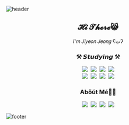 ![header](https://capsule-render.vercel.app/api?type=waving&color=93A9D1&height=300&section=header&text=Jiyeon%20Jeong&fontSize=60)

<h2 align="center"> 𝓗𝓲 𝓣𝓱𝓮𝓻𝓮😸 </h2>

<p align="center">
𝐼'𝑚 𝐽𝑖𝑦𝑒𝑜𝑛 𝐽𝑒𝑜𝑛𝑔 ʕتʔ <br>
</p>

<h3 align="center"> ⚒️ 𝙎𝙩𝙪𝙙𝙮𝙞𝙣𝙜 ⚒️ </h3>
<p align="center">
  <img src="https://img.shields.io/badge/Python-3776AB?style=flat&logo=python&logoColor=white"/>&nbsp
  <img src="https://img.shields.io/badge/SpringBoot-6DB33F?style=flat&logo=springboot&logoColor=white"/>&nbsp
  <img src="https://img.shields.io/badge/Java-007396?style=flat&logo=java&logoColor=white"/>&nbsp
  <img src="https://img.shields.io/badge/Docker-2496ED?style=flat&logo=docker&logoColor=white"/>
  <br>
  <img src="https://img.shields.io/badge/AWS-232F3E?style=flat&logo=amazonaws&logoColor=white"/>&nbsp
  <img src="https://img.shields.io/badge/MySQL-4479A1?style=flat&logo=mysql&logoColor=white"/>&nbsp
  <img src="https://img.shields.io/badge/MariaDB-003545?style=flat&logo=mariadb&logoColor=white"/>&nbsp
  <img src="https://img.shields.io/badge/Git-F05032?style=flat&logo=git&logoColor=white"/>
</p>

<h3 align="center">Abőút Mé👩‍💻</h3>

<p align="center">
  <a href="https://hits.seeyoufarm.com"><img src="https://hits.seeyoufarm.com/api/count/incr/badge.svg?url=https%3A%2F%2Fgithub.com%2Fjeongjiyeon315%2Fhit-counter&count_bg=%236667AB&title_bg=%23181717&icon=github.svg&icon_color=%23E7E7E7&title=hits&edge_flat=false"/></a>&nbsp
  <a href="https://jeongjiyeon315.github.io/"><img src="https://img.shields.io/badge/Tech%20Blog-93A9D1?style=flat-square&logo=D-Wave Systems&logoColor=white&link=https://jeongjiyeon315.github.io/"/></a>&nbsp
  <a href="https://www.instagram.com/yeon__315/"><img src="https://img.shields.io/badge/Instagram-E4405F?style=flat&logo=Instagram&logoColor=white&link=https://www.instagram.com/yeon__315/"/></a>&nbsp
  <a href="mailto:wjdwldus2912@gmail.com"><img src="https://img.shields.io/badge/Gmail-d14836?style=flat-square&logo=Gmail&logoColor=white&link=mailto:wjdwldus2912@gmail.com"/></a>
</p>

![footer](https://capsule-render.vercel.app/api?type=waving&color=93A9D1&height=180&section=footer)
